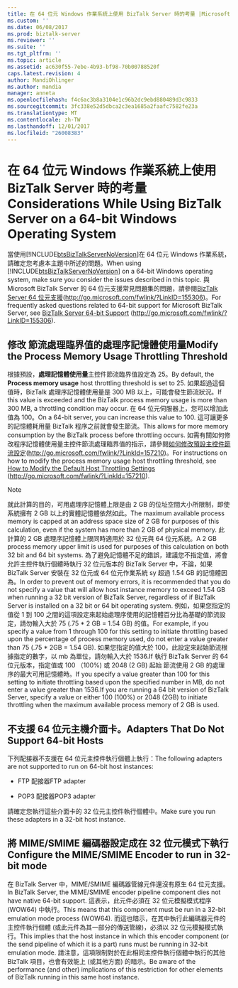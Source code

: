 ```yaml
---
title: 在 64 位元 Windows 作業系統上使用 BizTalk Server 時的考量 |Microsoft 文件
ms.custom: ''
ms.date: 06/08/2017
ms.prod: biztalk-server
ms.reviewer: ''
ms.suite: ''
ms.tgt_pltfrm: ''
ms.topic: article
ms.assetid: ac630f55-7ebe-4b93-bf98-70b00788520f
caps.latest.revision: 4
author: MandiOhlinger
ms.author: mandia
manager: anneta
ms.openlocfilehash: f4c6ac3b8a3104e1c96b2dc9ebd880489d3c9833
ms.sourcegitcommit: 3fc338e52d5dbca2c3ea1685a2faafc7582fe23a
ms.translationtype: MT
ms.contentlocale: zh-TW
ms.lasthandoff: 12/01/2017
ms.locfileid: "26008383"
---
```

# <a name="considerations-while-using-biztalk-server-on-a-64-bit-windows-operating-system"></a><span data-ttu-id="9b192-102">在 64 位元 Windows 作業系統上使用 BizTalk Server 時的考量</span><span class="sxs-lookup"><span data-stu-id="9b192-102">Considerations While Using BizTalk Server on a 64-bit Windows Operating System</span></span>
<span data-ttu-id="9b192-103">當使用[!INCLUDE[btsBizTalkServerNoVersion](../includes/btsbiztalkservernoversion-md.md)]在 64 位元 Windows 作業系統，請確定您考慮本主題中所述的問題。</span><span class="sxs-lookup"><span data-stu-id="9b192-103">When using [!INCLUDE[btsBizTalkServerNoVersion](../includes/btsbiztalkservernoversion-md.md)] on a 64-bit Windows operating system, make sure you consider the issues described in this topic.</span></span> <span data-ttu-id="9b192-104">與 Microsoft BizTalk Server 的 64 位元支援常見問題集的問題，請參閱[BizTalk Server 64 位元支援](http://go.microsoft.com/fwlink/?LinkID=155306)(http://go.microsoft.com/fwlink/?LinkID=155306)。</span><span class="sxs-lookup"><span data-stu-id="9b192-104">For frequently asked questions related to 64-bit support for Microsoft BizTalk Server, see [BizTalk Server 64-bit Support](http://go.microsoft.com/fwlink/?LinkID=155306) (http://go.microsoft.com/fwlink/?LinkID=155306).</span></span>  
  
## <a name="modify-the-process-memory-usage-throttling-threshold"></a><span data-ttu-id="9b192-105">修改 節流處理臨界值的處理序記憶體使用量</span><span class="sxs-lookup"><span data-stu-id="9b192-105">Modify the Process Memory Usage Throttling Threshold</span></span>  
 <span data-ttu-id="9b192-106">根據預設，**處理記憶體使用量**主控件節流臨界值設定為 25。</span><span class="sxs-lookup"><span data-stu-id="9b192-106">By default, the **Process memory usage** host throttling threshold is set to 25.</span></span> <span data-ttu-id="9b192-107">如果超過這個值時，BizTalk 處理序記憶體使用量是 300 MB 以上，可能會發生節流狀況。</span><span class="sxs-lookup"><span data-stu-id="9b192-107">If this value is exceeded and the BizTalk process memory usage is more than 300 MB, a throttling condition may occur.</span></span> <span data-ttu-id="9b192-108">在 64 位元伺服器上，您可以增加此值為 100。</span><span class="sxs-lookup"><span data-stu-id="9b192-108">On a 64-bit server, you can increase this value to 100.</span></span> <span data-ttu-id="9b192-109">這可讓更多的記憶體耗用量 BizTalk 程序之前就會發生節流。</span><span class="sxs-lookup"><span data-stu-id="9b192-109">This allows for more memory consumption by the BizTalk process before throttling occurs.</span></span> <span data-ttu-id="9b192-110">如需有關如何修改程序記憶體使用量主控件節流處理臨界值的指示，請參閱[如何修改預設主控件節流設定](http://go.microsoft.com/fwlink/?LinkId=157210)(http://go.microsoft.com/fwlink/?LinkId=157210)。</span><span class="sxs-lookup"><span data-stu-id="9b192-110">For instructions on how to modify the process memory usage host throttling threshold, see [How to Modify the Default Host Throttling Settings](http://go.microsoft.com/fwlink/?LinkId=157210) (http://go.microsoft.com/fwlink/?LinkId=157210).</span></span>  
  
> [!NOTE]  
>  <span data-ttu-id="9b192-111">就此計算的目的，可用處理序記憶體上限是由 2 GB 的位址空間大小所限制，即使系統擁有 2 GB 以上的實體記憶體依然如此。</span><span class="sxs-lookup"><span data-stu-id="9b192-111">The maximum available process memory is capped at an address space size of 2 GB for purposes of this calculation, even if the system has more than 2 GB of physical memory.</span></span> <span data-ttu-id="9b192-112">此計算的 2 GB 處理序記憶體上限同時適用於 32 位元與 64 位元系統。</span><span class="sxs-lookup"><span data-stu-id="9b192-112">A 2 GB process memory upper limit is used for purposes of this calculation on both 32 bit and 64 bit systems.</span></span> <span data-ttu-id="9b192-113">為了避免記憶體不足的錯誤，建議您不指定值，將會允許主控件執行個體時執行 32 位元版本的 BizTalk Server 中，不論，如果 BizTalk Server 安裝在 32 位元或 64 位元作業系統 sy 超過 1.54 GB 的記憶體因為。</span><span class="sxs-lookup"><span data-stu-id="9b192-113">In order to prevent out of memory errors, it is recommended that you do not specify a value that will allow host instance memory to exceed 1.54 GB when running a 32 bit version of BizTalk Server, regardless of if BizTalk Server is installed on a 32 bit or 64 bit operating system.</span></span> <span data-ttu-id="9b192-114">例如，如果您指定的值從 1 到 100 之間的這項設定來起始處理序使用的記憶體百分比為基礎的節流設定，請勿輸入大於 75 (.75 \* 2 GB = 1.54 GB) 的值。</span><span class="sxs-lookup"><span data-stu-id="9b192-114">For example, if you specify a value from 1 through 100 for this setting to initiate throttling based upon the percentage of process memory used, do not enter a value greater than 75 (.75 \* 2GB = 1.54 GB).</span></span> <span data-ttu-id="9b192-115">如果您指定的值大於 100，此設定來起始節流根據指定的數字，以 mb 為單位，請勿輸入大於 1536.If 執行 BizTalk Server 的 64 位元版本，指定值或 100 （100%) 或 2048 (2 GB) 起始 節流使用 2 GB 的處理序的最大可用記憶體時。</span><span class="sxs-lookup"><span data-stu-id="9b192-115">If you specify a value greater than 100 for this setting to initiate throttling based upon the specified number in MB, do not enter a value greater than 1536.If you are running a 64 bit version of BizTalk Server, specify a value or either 100 (100%) or 2048 (2GB) to initiate throttling when the maximum available process memory of 2 GB is used.</span></span>  
  
## <a name="adapters-that-do-not-support-64-bit-hosts"></a><span data-ttu-id="9b192-116">不支援 64 位元主機介面卡。</span><span class="sxs-lookup"><span data-stu-id="9b192-116">Adapters That Do Not Support 64-bit Hosts</span></span>  
 <span data-ttu-id="9b192-117">下列配接器不支援在 64 位元主控件執行個體上執行：</span><span class="sxs-lookup"><span data-stu-id="9b192-117">The following adapters are not supported to run on 64-bit host instances:</span></span>  
  
-   <span data-ttu-id="9b192-118">FTP 配接器</span><span class="sxs-lookup"><span data-stu-id="9b192-118">FTP adapter</span></span>  
  
-   <span data-ttu-id="9b192-119">POP3 配接器</span><span class="sxs-lookup"><span data-stu-id="9b192-119">POP3 adapter</span></span>  
  
 <span data-ttu-id="9b192-120">請確定您執行這些介面卡的 32 位元主控件執行個體中。</span><span class="sxs-lookup"><span data-stu-id="9b192-120">Make sure you run these adapters in a 32-bit host instance.</span></span>  
  
## <a name="configure-the-mimesmime-encoder-to-run-in-32-bit-mode"></a><span data-ttu-id="9b192-121">將 MIME/SMIME 編碼器設定成在 32 位元模式下執行</span><span class="sxs-lookup"><span data-stu-id="9b192-121">Configure the MIME/SMIME Encoder to run in 32-bit mode</span></span>  
 <span data-ttu-id="9b192-122">在 BizTalk Server 中，MIME/SMIME 編碼器管線元件還沒有原生 64 位元支援。</span><span class="sxs-lookup"><span data-stu-id="9b192-122">In BizTalk Server, the MIME/SMIME encoder pipeline component dies not have native 64-bit support.</span></span> <span data-ttu-id="9b192-123">這表示，此元件必須在 32 位元模擬模式程序 (WOW64) 中執行。</span><span class="sxs-lookup"><span data-stu-id="9b192-123">This means that this component must be run in a 32-bit emulation mode process (WOW64).</span></span> <span data-ttu-id="9b192-124">而這也暗示，在其中執行此編碼器元件的主控件執行個體 (或此元件為其一部分的傳送管線)，必須以 32 位元模擬模式執行。</span><span class="sxs-lookup"><span data-stu-id="9b192-124">This implies that the host instance in which this encoder component (or the send pipeline of which it is a part) runs must be running in 32-bit emulation mode.</span></span> <span data-ttu-id="9b192-125">請注意，這項限制對於在此相同主控件執行個體中執行的其他 BizTalk 項目，也會有效能上 (或其他方面) 的暗示。</span><span class="sxs-lookup"><span data-stu-id="9b192-125">Be aware of the performance (and other) implications of this restriction for other elements of BizTalk running in this same host instance.</span></span>